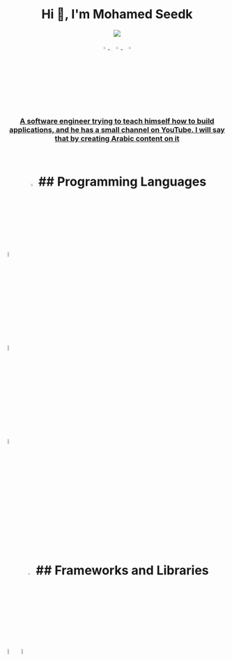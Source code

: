 <h1 align="center">Hi 👋, I'm Mohamed Seedk</h1>
<p align="center">
  <a href=""><img src="https://readme-typing-svg.herokuapp.com?font=Fira+Code&pause=1000&width=435&lines=Flutter+and+BackEnd+Developer"></a>
</p>
<p align="center">
  <a href="https://www.linkedin.com/in/mohamedseedk/">
  <img src="https://img.icons8.com/color/48/000000/linkedin.png" width="3.5%"/>
     </a><span>&nbsp;</span>
  <a href="mohamedseedk908@gmail.com">
    <img src="https://img.icons8.com/fluent/48/000000/gmail.png" width="3.5%"/>
    </a><span>&nbsp;</span>
  <a href="https://github.com/mohamedseedk908">
    <img src="https://img.icons8.com/fluent/48/000000/github.png" width="3.5%"/>
</p>
<h3 align="center">A software engineer trying to teach himself how to build applications, and he has a small channel on YouTube. I will say that by creating Arabic content on it</h3>
<br>
    <h1 align="center"> <a><img src="https://github.com/user-attachments/assets/fec3a948-2d7c-4d73-8c30-213baf31ea80" width="3.5%"/></a>  ## Programming Languages </h1>
<p>
  <a> <img src="https://img.icons8.com/color/48/000000/dart.png" width="5.5%"/> </a>
  <br>
  <a>
    <img src="https://img.icons8.com/color/48/000000/php.png" width="5.5%"/>
  </a>
  <br>
  <a>
<img src="https://img.icons8.com/color/48/000000/mysql.png" width="5.5%"/>
  </a>
</p>
<br>
<p>
   <h1 align="center"> <a><img src=" https://media2.giphy.com/media/QssGEmpkyEOhBCb7e1/giphy.gif?cid=ecf05e47a0n3gi1bfqntqmob8g9aid1oyj2wr3ds3mg700bl&rid=giphy.gif" width="3.5%"/></a>  ## Frameworks and Libraries </h1>
  <br>
<a>
  <img src="https://img.icons8.com/color/48/000000/flutter.png" width="5.5%"/> 
</a>
<a>
  <img src="https://img.icons8.com/fluency/48/000000/laravel.png"  width="5.5%"/>
</a>
</p>

<!---
mohamedseedk908/mohamedseedk908 is a ✨ special ✨ repository because its `README.md` (this file) appears on your GitHub profile.
You can click the Preview link to take a look at your changes.
--->
